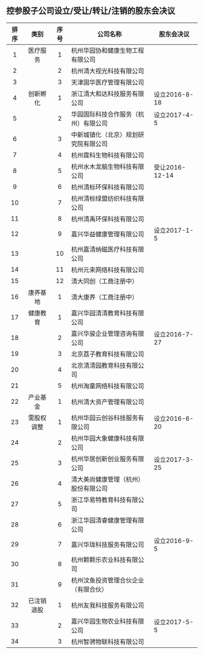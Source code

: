 ## 控参股子公司设立/受让/转让/注销的股东会决议

|排序|类别|序号|公司名称|股东会决议|
|:--:|:---:|:--:|----|----|
|1|医疗服务|1|杭州华园协和健康生物工程有限公司||
|2||2|杭州清大视光科技有限公司||
|3||3|天津国华医疗管理有限公司||
|4|创新孵化|1|浙江清大和达科技服务有限公司|设立2016-8-18|
|5||2|华园国际科技合作服务（杭州）有限公司|设立2017-4-5|
|6||3|中新城镇化（北京）规划研究院有限公司||
|7||4|杭州霆科生物科技有限公司||
|8||5|杭州水木龙脑生物科技有限公司|受让2016-12-14|
|9||6|杭州清标环保科技有限公司||
|10||7|杭州清标绿盟纺织科技有限公司||
|11||8|杭州清禹环保科技有限公司||
|12||9|嘉兴华益健康管理有限公司|设立2017-1-5|
|13||10|杭州嘉清纳磁医疗科技有限公司||
|14||11|杭州元来网络科技有限公司||
|15||12|清大同创（工商注册中）||
|16|康养基地|1|清大康养（工商注册中）||
|17|健康教育|1|嘉兴华园清清教育科技有限公司||
|18||2|嘉兴华骏企业管理咨询有限公司|设立2016-7-27|
|19||3|北京荔子教育科技有限公司||
|20||4|北京清清园教育科技有限公司||
|21||5|杭州淘童网络科技有限公司||
|22|产业基金|1|杭州清大资产管理有限公司||
|23|需股权调整|1|杭州华园云创谷科技服务有限公司|设立2016-6-20|
|24||2|杭州华园大象健康科技有限公司||
|25||3|杭州华居创新创业服务有限公司|设立2017-3-25|
|26||4|清大美尚健康管理（杭州）股份有限公司||
|27||5|浙江华易特教育科技有限公司||
|28||6|浙江华园清睿健康管理有限公司||
|29||7|嘉兴华珑科技服务有限公司|设立2016-9-5|
|30||8|杭州颗颗乐农业科技有限公司||
|31||9|杭州汶鱼投资管理合伙企业（有限合伙）||
|32|已注销退股|1|杭州友我科技服务有限公司||
|33||2|嘉兴华园生物农业科技有限公司|设立2017-5-5|
|34||3|杭州智骋物联科技有限公司||
